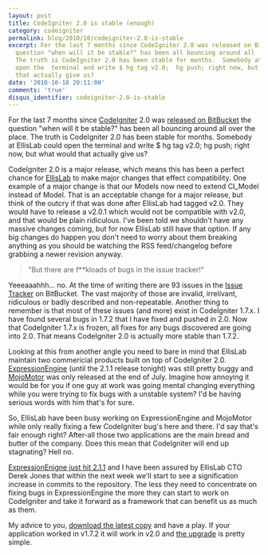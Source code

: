 ```yaml
---
layout: post
title: CodeIgniter 2.0 is stable (enough)
category: codeigniter
permalink: blog/2010/10/codeigniter-2.0-is-stable
excerpt: For the last 7 months since CodeIgniter 2.0 was released on BitBucket  the
  question "when will it be stable?" has been all bouncing around all  over the place.
  The truth is CodeIgniter 2.0 has been stable for months.  Somebody at EllisLab could
  open the  terminal and write $ hg tag v2.0;  hg push; right now, but what would
  that actually give us?
date: '2010-10-18 20:11:00'
comments: 'true'
disqus_identifier: codeigniter-2.0-is-stable
---
```


For the last 7 months since [CodeIgniter](http://codeigniter.com/) 2.0 was [released on BitBucket](http://codeigniter.com/news/ellislab_moves_to_mercurial_assembla_bitbucket_codeigniter_2.0_baking/) the question "when will it be stable?" has been all bouncing around all over the place. The truth is CodeIgniter 2.0 has been stable for months. Somebody at EllisLab could open the terminal and write $ hg tag v2.0; hg push; right now, but what would that actually give us?

CodeIgniter 2.0 is a major release, which means this has been a perfect chance for [EllisLab](http://ellislab.com/) to make major changes that effect compatibility. One example of a major change is that our Models now need to extend CI\_Model instead of Model. That is an acceptable change for a major release, but think of the outcry if that was done after EllisLab had tagged v2.0. They would have to release a v2.0.1 which would not be compatible with v2.0, and that would be plain ridiculous. I've been told we shouldn't have any massive changes coming, but for now EllisLab still have that option. If any big changes do happen you don't need to worry about them breaking anything as you should be watching the RSS feed/changelog before grabbing a newer revision anyway.

> "But there are f\*\*kloads of bugs in the issue tracker!"

Yeeeaaahhh... no. At the time of writing there are 93 issues in the [Issue Tracker](http://bitbucket.org/ellislab/codeigniter/issues) on BitBucket. The vast majority of those are invalid, irrelivant, ridiculous or badly described and non-repeatable. Another thing to remember is that most of these issues (and more) exist in CodeIgniter 1.7.x. I have found several bugs in 1.7.2 that I have fixed and pushed in 2.0. Now that CodeIgniter 1.7.x is frozen, all fixes for any bugs discovered are going into 2.0. That means CodeIgniter 2.0 is actually more stable than 1.7.2.

Looking at this from another angle you need to bare in mind that EllisLab maintain two commericial products built on top of CodeIgniter 2.0. [ExpressionEngine](http://expressionengine.com/) (until the 2.1.1 release tonight) was still pretty buggy and [MojoMotor](http://mojomotor.com/) was only released at the end of July. Imagine how annoying it would be for you if one guy at work was going mental changing everything while you were trying to fix bugs with a unstable system? I'd be having serious words with him that's for sure.

So, EllisLab have been busy working on ExpressionEngine and MojoMotor while only really fixing a few CodeIgniter bug's here and there. I'd say that's fair enough right? After-all those two applications are the main bread and butter of the company. Does this mean that CodeIgniter will end up stagnating? Hell no.

[ExpressionEnigne just hit 2.1.1](http://expressionengine.com/blog/entry/expressionengine_2.1.1_released/) and I have been assured by EllisLab CTO Derek Jones that within the next week we'll start to see a signification increase in commits to the repository. The less they need to concentrate on fixing bugs in ExpressionEngine the more they can start to work on CodeIgniter and take it forward as a framework that can benefit us as much as them.

My advice to you, [download the latest copy](http://bitbucket.org/ellislab/codeigniter/get/tip.zip) and have a play. If your application worked in v1.7.2 it will work in v2.0 and [the upgrade](/news/2010/05/upgrading-to-codeigniter-2.0) is pretty simple.

